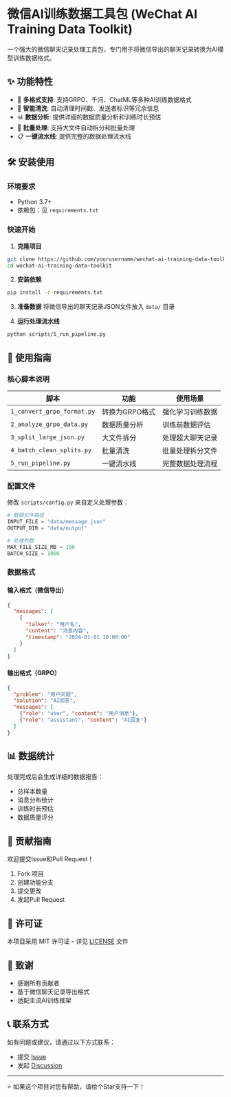 # 微信AI训练数据工具包 (WeChat AI Training Data Toolkit)

一个强大的微信聊天记录处理工具包，专门用于将微信导出的聊天记录转换为AI模型训练数据格式。

## ✨ 功能特性

- 🔄 **多格式支持**: 支持GRPO、千问、ChatML等多种AI训练数据格式
- 🧹 **智能清洗**: 自动清理时间戳、发送者标识等冗余信息
- 📊 **数据分析**: 提供详细的数据质量分析和训练时长预估
- 🚀 **批量处理**: 支持大文件自动拆分和批量处理
- 📋 **一键流水线**: 提供完整的数据处理流水线

## 🛠️ 安装使用

### 环境要求

- Python 3.7+
- 依赖包：见 `requirements.txt`

### 快速开始

1. **克隆项目**
```bash
git clone https://github.com/yourusername/wechat-ai-training-data-toolkit.git
cd wechat-ai-training-data-toolkit
```

2. **安装依赖**
```bash
pip install -r requirements.txt
```

3. **准备数据**
将微信导出的聊天记录JSON文件放入 `data/` 目录

4. **运行处理流水线**
```bash
python scripts/5_run_pipeline.py
```

## 📖 使用指南

### 核心脚本说明

| 脚本 | 功能 | 使用场景 |
|------|------|----------|
| `1_convert_grpo_format.py` | 转换为GRPO格式 | 强化学习训练数据 |
| `2_analyze_grpo_data.py` | 数据质量分析 | 训练前数据评估 |
| `3_split_large_json.py` | 大文件拆分 | 处理超大聊天记录 |
| `4_batch_clean_splits.py` | 批量清洗 | 批量处理拆分文件 |
| `5_run_pipeline.py` | 一键流水线 | 完整数据处理流程 |

### 配置文件

修改 `scripts/config.py` 来自定义处理参数：

```python
# 数据文件路径
INPUT_FILE = "data/message.json"
OUTPUT_DIR = "data/output"

# 处理参数
MAX_FILE_SIZE_MB = 100
BATCH_SIZE = 1000
```

### 数据格式

#### 输入格式（微信导出）
```json
{
  "messages": [
    {
      "talker": "用户名",
      "content": "消息内容",
      "timestamp": "2024-01-01 10:00:00"
    }
  ]
}
```

#### 输出格式（GRPO）
```json
{
  "problem": "用户问题",
  "solution": "AI回答",
  "messages": [
    {"role": "user", "content": "用户消息"},
    {"role": "assistant", "content": "AI回复"}
  ]
}
```

## 📊 数据统计

处理完成后会生成详细的数据报告：
- 总样本数量
- 消息分布统计
- 训练时长预估
- 数据质量评分

## 🤝 贡献指南

欢迎提交Issue和Pull Request！

1. Fork 项目
2. 创建功能分支
3. 提交更改
4. 发起Pull Request

## 📄 许可证

本项目采用 MIT 许可证 - 详见 [LICENSE](LICENSE) 文件

## 🙏 致谢

- 感谢所有贡献者
- 基于微信聊天记录导出格式
- 适配主流AI训练框架

## 📞 联系方式

如有问题或建议，请通过以下方式联系：

- 提交 [Issue](https://github.com/yourusername/wechat-ai-training-data-toolkit/issues)
- 发起 [Discussion](https://github.com/yourusername/wechat-ai-training-data-toolkit/discussions)

---

⭐ 如果这个项目对您有帮助，请给个Star支持一下！